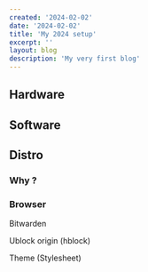 ```yaml
---
created: '2024-02-02'
date: '2024-02-02'
title: 'My 2024 setup'
excerpt: ''
layout: blog 
description: 'My very first blog'
---
```


## Hardware

## Software

## Distro

### Why ?

### Browser

Bitwarden

Ublock origin (hblock)

Theme (Stylesheet)


